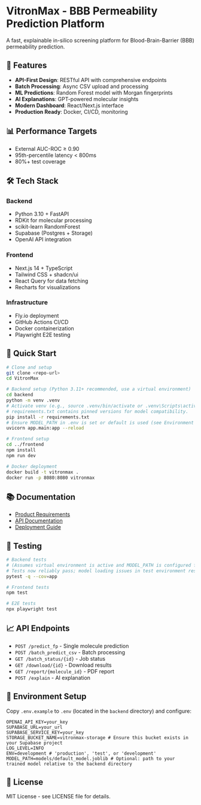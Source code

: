 # VitronMax - BBB Permeability Prediction Platform

A fast, explainable in-silico screening platform for Blood-Brain-Barrier (BBB) permeability prediction.

## 🚀 Features

- **API-First Design**: RESTful API with comprehensive endpoints
- **Batch Processing**: Async CSV upload and processing
- **ML Predictions**: Random Forest model with Morgan fingerprints
- **AI Explanations**: GPT-powered molecular insights
- **Modern Dashboard**: React/Next.js interface
- **Production Ready**: Docker, CI/CD, monitoring

## 📊 Performance Targets

- External AUC-ROC ≥ 0.90
- 95th-percentile latency < 800ms
- 80%+ test coverage

## 🛠 Tech Stack

### Backend
- Python 3.10 + FastAPI
- RDKit for molecular processing
- scikit-learn RandomForest
- Supabase (Postgres + Storage)
- OpenAI API integration

### Frontend
- Next.js 14 + TypeScript
- Tailwind CSS + shadcn/ui
- React Query for data fetching
- Recharts for visualizations

### Infrastructure
- Fly.io deployment
- GitHub Actions CI/CD
- Docker containerization
- Playwright E2E testing

## 🚀 Quick Start

```bash
# Clone and setup
git clone <repo-url>
cd VitronMax

# Backend setup (Python 3.11+ recommended, use a virtual environment)
cd backend
python -m venv .venv
# Activate venv (e.g., source .venv/bin/activate or .venv\Scripts\activate)
# requirements.txt contains pinned versions for model compatibility.
pip install -r requirements.txt
# Ensure MODEL_PATH in .env is set or default is used (see Environment Setup)
uvicorn app.main:app --reload

# Frontend setup
cd ../frontend
npm install
npm run dev

# Docker deployment
docker build -t vitronmax .
docker run -p 8080:8080 vitronmax
```

## 📚 Documentation

- [Product Requirements](docs/PRD.md)
- [API Documentation](docs/API-documentation.md)
- [Deployment Guide](docs/DEPLOY.md)

## 🧪 Testing

```bash
# Backend tests
# (Assumes virtual environment is active and MODEL_PATH is configured for tests via conftest.py or .env)
# Tests now reliably pass; model loading issues in test environment resolved.
pytest -q --cov=app

# Frontend tests
npm test

# E2E tests
npx playwright test
```

## 📈 API Endpoints

- `POST /predict_fp` - Single molecule prediction
- `POST /batch_predict_csv` - Batch processing
- `GET /batch_status/{id}` - Job status
- `GET /download/{id}` - Download results
- `GET /report/{molecule_id}` - PDF report
- `POST /explain` - AI explanation

## 🔧 Environment Setup

Copy `.env.example` to `.env` (located in the `backend` directory) and configure:

```env
OPENAI_API_KEY=your_key
SUPABASE_URL=your_url
SUPABASE_SERVICE_KEY=your_key
STORAGE_BUCKET_NAME=vitronmax-storage # Ensure this bucket exists in your Supabase project
LOG_LEVEL=INFO
ENV=development # 'production', 'test', or 'development'
MODEL_PATH=models/default_model.joblib # Optional: path to your trained model relative to the backend directory
```

## 📄 License

MIT License - see LICENSE file for details.
